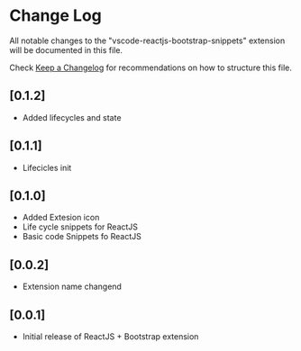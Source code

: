 # Change Log
All notable changes to the "vscode-reactjs-bootstrap-snippets" extension will be documented in this file.

Check [Keep a Changelog](http://keepachangelog.com/) for recommendations on how to structure this file.

## [0.1.2]
- Added lifecycles and state

## [0.1.1]
- Lifecicles init

## [0.1.0]
- Added Extesion icon
- Life cycle snippets for ReactJS
- Basic code Snippets fo ReactJS

## [0.0.2]
- Extension name changend

## [0.0.1]
- Initial release of ReactJS + Bootstrap extension
